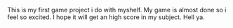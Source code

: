 This is my first game project i do with myshelf. My game is almost done so i feel so excited. I hope it will get an high score in my subject. Hell ya.
